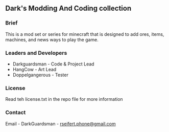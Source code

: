 ## Dark's Modding And Coding collection

### Brief
This is a mod set or series for minecraft that is designed to add ores, items, machines, and news ways to play the game. 

### Leaders and Developers
* Darkguardsman - Code & Project Lead
* HangCow - Art Lead
* Doppelgangerous - Tester

### License
Read teh license.txt in the repo file for more information

### Contact
Email - DarkGuardsman - rseifert.phone@gmail.com
